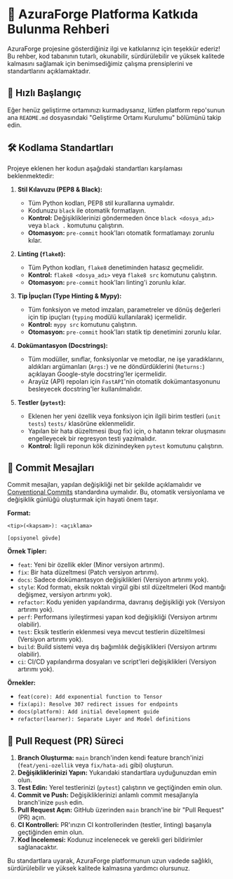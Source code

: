 # 🤝 AzuraForge Platforma Katkıda Bulunma Rehberi

AzuraForge projesine gösterdiğiniz ilgi ve katkılarınız için teşekkür ederiz! Bu rehber, kod tabanının tutarlı, okunabilir, sürdürülebilir ve yüksek kalitede kalmasını sağlamak için benimsediğimiz çalışma prensiplerini ve standartlarını açıklamaktadır.

## 🚀 Hızlı Başlangıç

Eğer henüz geliştirme ortamınızı kurmadıysanız, lütfen platform repo'sunun ana `README.md` dosyasındaki "Geliştirme Ortamı Kurulumu" bölümünü takip edin.

## 🛠️ Kodlama Standartları

Projeye eklenen her kodun aşağıdaki standartları karşılaması beklenmektedir:

1.  **Stil Kılavuzu (PEP8 & Black):**
    *   Tüm Python kodları, PEP8 stil kurallarına uymalıdır.
    *   Kodunuzu `black` ile otomatik formatlayın.
    *   **Kontrol:** Değişikliklerinizi göndermeden önce `black <dosya_adı>` veya `black .` komutunu çalıştırın.
    *   **Otomasyon:** `pre-commit` hook'ları otomatik formatlamayı zorunlu kılar.

2.  **Linting (`flake8`):**
    *   Tüm Python kodları, `flake8` denetiminden hatasız geçmelidir.
    *   **Kontrol:** `flake8 <dosya_adı>` veya `flake8 src` komutunu çalıştırın.
    *   **Otomasyon:** `pre-commit` hook'ları linting'i zorunlu kılar.

3.  **Tip İpuçları (Type Hinting & Mypy):**
    *   Tüm fonksiyon ve metod imzaları, parametreler ve dönüş değerleri için tip ipuçları (`typing` modülü kullanılarak) içermelidir.
    *   **Kontrol:** `mypy src` komutunu çalıştırın.
    *   **Otomasyon:** `pre-commit` hook'ları statik tip denetimini zorunlu kılar.

4.  **Dokümantasyon (Docstrings):**
    *   Tüm modüller, sınıflar, fonksiyonlar ve metodlar, ne işe yaradıklarını, aldıkları argümanları (`Args:`) ve ne döndürdüklerini (`Returns:`) açıklayan Google-style docstring'ler içermelidir.
    *   Arayüz (API) repoları için `FastAPI`'nin otomatik dokümantasyonunu besleyecek docstring'ler kullanılmalıdır.

5.  **Testler (`pytest`):**
    *   Eklenen her yeni özellik veya fonksiyon için ilgili birim testleri (`unit tests`) `tests/` klasörüne eklenmelidir.
    *   Yapılan bir hata düzeltmesi (bug fix) için, o hatanın tekrar oluşmasını engelleyecek bir regresyon testi yazılmalıdır.
    *   **Kontrol:** İlgili reponun kök dizinindeyken `pytest` komutunu çalıştırın.

## 📝 Commit Mesajları

Commit mesajları, yapılan değişikliği net bir şekilde açıklamalıdır ve [Conventional Commits](https://www.conventionalcommits.org/en/v1.0.0/) standardına uymalıdır. Bu, otomatik versiyonlama ve değişiklik günlüğü oluşturmak için hayati önem taşır.

**Format:**
```
<tip>(<kapsam>): <açıklama>

[opsiyonel gövde]
```

**Örnek Tipler:**
*   `feat`: Yeni bir özellik ekler (Minor versiyon artırımı).
*   `fix`: Bir hata düzeltmesi (Patch versiyon artırımı).
*   `docs`: Sadece dokümantasyon değişiklikleri (Versiyon artırımı yok).
*   `style`: Kod formatı, eksik noktalı virgül gibi stil düzeltmeleri (Kod mantığı değişmez, versiyon artırımı yok).
*   `refactor`: Kodu yeniden yapılandırma, davranış değişikliği yok (Versiyon artırımı yok).
*   `perf`: Performans iyileştirmesi yapan kod değişikliği (Versiyon artırımı olabilir).
*   `test`: Eksik testlerin eklenmesi veya mevcut testlerin düzeltilmesi (Versiyon artırımı yok).
*   `build`: Build sistemi veya dış bağımlılık değişiklikleri (Versiyon artırımı olabilir).
*   `ci`: CI/CD yapılandırma dosyaları ve script'leri değişiklikleri (Versiyon artırımı yok).

**Örnekler:**
*   `feat(core): Add exponential function to Tensor`
*   `fix(api): Resolve 307 redirect issues for endpoints`
*   `docs(platform): Add initial development guide`
*   `refactor(learner): Separate Layer and Model definitions`

## 🔄 Pull Request (PR) Süreci

1.  **Branch Oluşturma:** `main` branch'inden kendi feature branch'inizi (`feat/yeni-ozellik` veya `fix/hata-adi` gibi) oluşturun.
2.  **Değişikliklerinizi Yapın:** Yukarıdaki standartlara uyduğunuzdan emin olun.
3.  **Test Edin:** Yerel testlerinizi (`pytest`) çalıştırın ve geçtiğinden emin olun.
4.  **Commit ve Push:** Değişikliklerinizi anlamlı commit mesajlarıyla branch'inize `push` edin.
5.  **Pull Request Açın:** GitHub üzerinden `main` branch'ine bir "Pull Request" (PR) açın.
6.  **CI Kontrolleri:** PR'ınızın CI kontrollerinden (testler, linting) başarıyla geçtiğinden emin olun.
7.  **Kod İncelemesi:** Kodunuz incelenecek ve gerekli geri bildirimler sağlanacaktır.

Bu standartlara uyarak, AzuraForge platformunun uzun vadede sağlıklı, sürdürülebilir ve yüksek kalitede kalmasına yardımcı olursunuz.
